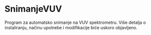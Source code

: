 # SnimanjeVUV
Program za automatsko snimanje na VUV spektrometru. Više detalja o instaliranju, načinu upotrebe i modifikacije biće uskoro objavljeno.
